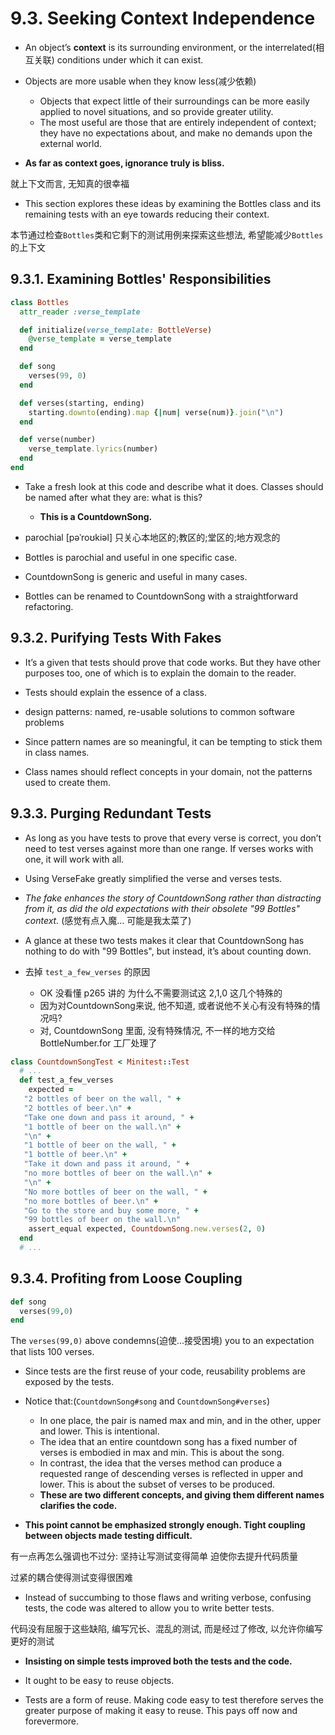 # 9.3. Seeking Context Independence

+ An object’s **context** is its surrounding environment, or the interrelated(相互关联) conditions under which it can exist.

+ Objects are more usable when they know less(减少依赖)
    + Objects that expect little of their surroundings can be more easily applied to novel situations, and so provide greater utility.
    + The most useful are those that are entirely independent of context; they have no expectations about, and make no demands upon the external world.

+ **As far as context goes, ignorance truly is bliss.**

就上下文而言, 无知真的很幸福

+ This section explores these ideas by examining the Bottles class and its remaining tests with an eye towards reducing their context.

本节通过检查`Bottles`类和它剩下的测试用例来探索这些想法, 希望能减少`Bottles`的上下文

## 9.3.1. Examining Bottles' Responsibilities

```ruby
class Bottles
  attr_reader :verse_template

  def initialize(verse_template: BottleVerse)
    @verse_template = verse_template
  end

  def song
    verses(99, 0)
  end

  def verses(starting, ending)
    starting.downto(ending).map {|num| verse(num)}.join("\n")
  end

  def verse(number)
    verse_template.lyrics(number)
  end
end
```

+ Take a fresh look at this code and describe what it does. Classes should be named after what they are: what is this?
    + **This is a CountdownSong.**

+ parochial [pəˈroʊkiəl] 只关心本地区的;教区的;堂区的;地方观念的

+ Bottles is parochial and useful in one specific case.
+ CountdownSong is generic and useful in many cases.

+ Bottles can be renamed to CountdownSong with a straightforward refactoring.

## 9.3.2. Purifying Tests With Fakes

+ It’s a given that tests should prove that code works. But they have other purposes too, one of which is to explain the domain to the reader.

+ Tests should explain the essence of a class.

+ design patterns: named, re-usable solutions to common software problems

+ Since pattern names are so meaningful, it can be tempting to stick them in class names.

+ Class names should reflect concepts in your domain, not the patterns used to create them.

## 9.3.3. Purging Redundant Tests

+  As long as you have tests to prove that every verse is correct, you don’t need to test verses against more than one range. If verses works with one, it will work with all.

+ Using VerseFake greatly simplified the verse and verses tests.

+ *The fake enhances the story of CountdownSong rather than distracting from it, as did the old expectations with their obsolete "99 Bottles" context.*
(感觉有点入魔... 可能是我太菜了)

+ A glance at these two tests makes it clear that CountdownSong has nothing to do with "99 Bottles", but instead, it’s about counting down.

+ 去掉 `test_a_few_verses` 的原因
    + OK 没看懂 p265 讲的 为什么不需要测试这 2,1,0 这几个特殊的
    + 因为对CountdownSong来说, 他不知道, 或者说他不关心有没有特殊的情况吗?
    + 对, CountdownSong 里面, 没有特殊情况, 不一样的地方交给 BottleNumber.for 工厂处理了

```ruby
class CountdownSongTest < Minitest::Test
  # ...
  def test_a_few_verses
    expected =
   "2 bottles of beer on the wall, " +
   "2 bottles of beer.\n" +
   "Take one down and pass it around, " +
   "1 bottle of beer on the wall.\n" +
   "\n" +
   "1 bottle of beer on the wall, " +
   "1 bottle of beer.\n" +
   "Take it down and pass it around, " +
   "no more bottles of beer on the wall.\n" +
   "\n" +
   "No more bottles of beer on the wall, " +
   "no more bottles of beer.\n" +
   "Go to the store and buy some more, " +
   "99 bottles of beer on the wall.\n"
    assert_equal expected, CountdownSong.new.verses(2, 0)
  end
  # ...
```

## 9.3.4. Profiting from Loose Coupling

```ruby
def song
  verses(99,0)
end
```

The `verses(99,0)` above condemns(迫使...接受困境) you to an expectation that lists 100 verses.

+ Since tests are the first reuse of your code, reusability problems are exposed by the tests.

+ Notice that:(`CountdownSong#song` and `CountdownSong#verses`)
    + In one place, the pair is named max and min, and in the other, upper and lower. This is intentional.
    + The idea that an entire countdown song has a fixed number of verses is embodied in max and min. This is about the song.
    + In contrast, the idea that the verses method can produce a requested range of descending verses is reflected in upper and lower. This is about the subset of verses to be produced.
    + **These are two different concepts, and giving them different names clarifies the code.**

+ **This point cannot be emphasized strongly enough. Tight coupling between objects made testing difficult.**

有一点再怎么强调也不过分: 坚持让写测试变得简单 迫使你去提升代码质量

过紧的耦合使得测试变得很困难

+ Instead of succumbing to those flaws and writing verbose, confusing tests, the code was altered to allow you to write better tests.

代码没有屈服于这些缺陷, 编写冗长、混乱的测试, 而是经过了修改, 以允许你编写更好的测试

+ **Insisting on simple tests improved both the tests and the code.**

+ It ought to be easy to reuse objects.

+ Tests are a form of reuse. Making code easy to test therefore serves the greater purpose of making it easy to reuse. This pays off now and forevermore.
